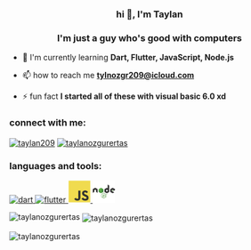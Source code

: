 <h3 align="center">hi 👋, I'm Taylan</h3>
<h3 align="center">I'm just a guy who's good with computers</h3>

- 🌱 I'm currently learning **Dart, Flutter, JavaScript, Node.js**

- 📫 how to reach me **tylnozgr209@icloud.com**

- ⚡ fun fact **I started all of these with visual basic 6.0 xd**

<h3 align="left">connect with me:</h3>
<p align="left">
<a href="https://twitter.com/taylan209" target="blank"><img align="center" src="https://raw.githubusercontent.com/rahuldkjain/github-profile-readme-generator/master/src/images/icons/Social/twitter.svg" alt="taylan209" height="30" width="40" /></a>
<a href="https://linkedin.com/in/taylanozgurertas" target="blank"><img align="center" src="https://raw.githubusercontent.com/rahuldkjain/github-profile-readme-generator/master/src/images/icons/Social/linked-in-alt.svg" alt="taylanozgurertas" height="30" width="40" /></a>
</p>

<h3 align="left">languages and tools:</h3>
<p align="left"> <a href="https://dart.dev" target="_blank" rel="noreferrer"> <img src="https://www.vectorlogo.zone/logos/dartlang/dartlang-icon.svg" alt="dart" width="40" height="40"/> </a> <a href="https://flutter.dev" target="_blank" rel="noreferrer"> <img src="https://www.vectorlogo.zone/logos/flutterio/flutterio-icon.svg" alt="flutter" width="40" height="40"/> </a> <a href="https://developer.mozilla.org/en-US/docs/Web/JavaScript" target="_blank" rel="noreferrer"> <img src="https://raw.githubusercontent.com/devicons/devicon/master/icons/javascript/javascript-original.svg" alt="javascript" width="40" height="40"/> </a> <a href="https://nodejs.org" target="_blank" rel="noreferrer"> <img src="https://raw.githubusercontent.com/devicons/devicon/master/icons/nodejs/nodejs-original-wordmark.svg" alt="nodejs" width="40" height="40"/> </a> </p>

<p><img align="left" src="https://github-readme-stats.vercel.app/api/top-langs?username=taylanozgurertas&show_icons=true&locale=en&layout=compact" alt="taylanozgurertas" /></p>

<p>&nbsp;<img align="center" src="https://github-readme-stats.vercel.app/api?username=taylanozgurertas&show_icons=true&locale=en" alt="taylanozgurertas" /></p>

<p><img align="center" src="https://github-readme-streak-stats.herokuapp.com/?user=taylanozgurertas&" alt="taylanozgurertas" /></p>
